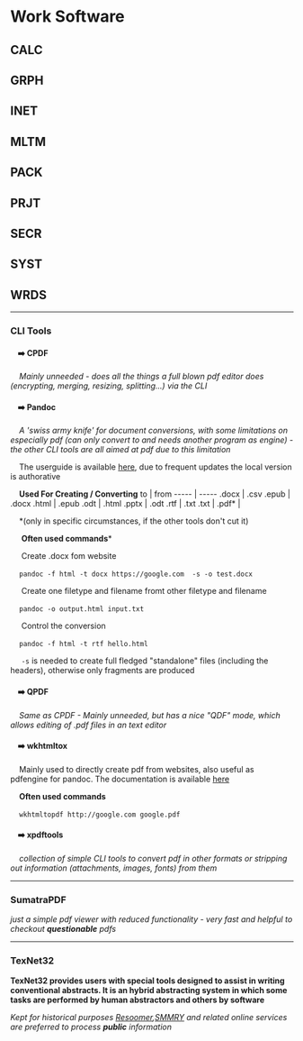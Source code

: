 # Work Software

## CALC
## GRPH
## INET
## MLTM
## PACK
## PRJT
## SECR
## SYST
## WRDS
----
### CLI Tools

####        :arrow_right: CPDF

      *Mainly unneeded - does all the things a full blown pdf editor does (encrypting, merging, resizing, splitting...) via the CLI*

####       :arrow_right: Pandoc
  
      *A 'swiss army knife' for document conversions, with some limitations on especially pdf (can only convert to and needs another program as engine) - the other CLI tools are all   aimed at pdf due to this limitation*

       The userguide is available [here](https://pandoc.org/MANUAL.html), due to frequent updates the local version is authorative

      **Used For Creating / Converting**
  to    | from
  ----- | -----
  .docx |  .csv
  .epub | .docx
  .html | .epub
  .odt | .html
  .pptx | .odt
  .rtf | .txt
  .txt |
  .pdf\* | 

      \*(only in specific circumstances, if the other tools don't cut it)


       **Often used commands***

       Create .docx fom website
       
    `pandoc -f html -t docx https://google.com  -s -o test.docx`

        Create one filetype and filename fromt other filetype and filename
        
          `pandoc -o output.html input.txt`

       Control the conversion       
       
          `pandoc -f html -t rtf hello.html`

        `-s` is needed to create full fledged "standalone" files (including the headers), otherwise only fragments are produced

  
####      :arrow_right: QPDF
  
      *Same as CPDF - Mainly unneeded, but has a nice "QDF" mode, which allows editing of .pdf files in an text editor*
  
####      :arrow_right: wkhtmltox
  
      Mainly used to directly create pdf from websites, also useful as pdfengine for pandoc. The documentation is available [here](https://wkhtmltopdf.org/docs.html)

       **Often used commands**

       `wkhtmltopdf http://google.com google.pdf`

####       :arrow_right: xpdftools
   
       *collection of simple CLI tools to convert pdf in other formats or stripping out information (attachments, images, fonts) from them*

----

### SumatraPDF
*just a simple pdf viewer with reduced functionality - very fast and helpful to checkout **questionable** pdfs*

----

### TexNet32
**TexNet32 provides users with special tools designed to assist in writing conventional abstracts. It is an hybrid abstracting system in which some tasks are performed by human abstractors and others by software**
  
*Kept for historical purposes [Resoomer](https://resoomer.com/en/),[SMMRY](https://smmry.com/) and related online services are preferred to process **public** information* 
